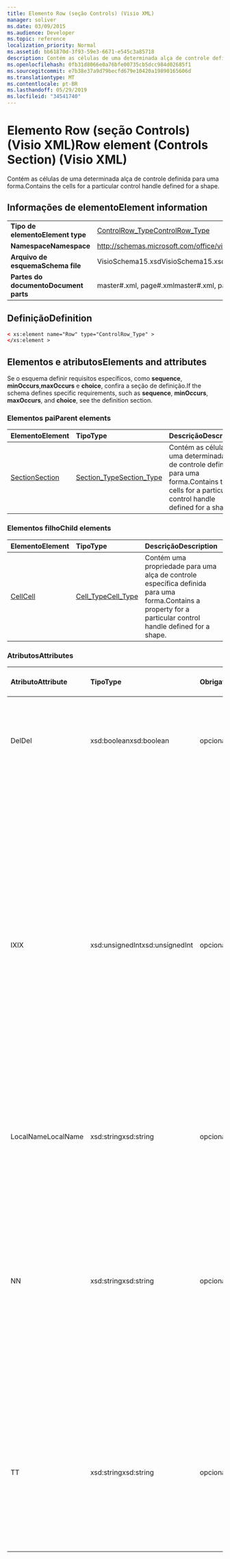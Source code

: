 ```yaml
---
title: Elemento Row (seção Controls) (Visio XML)
manager: soliver
ms.date: 03/09/2015
ms.audience: Developer
ms.topic: reference
localization_priority: Normal
ms.assetid: bb61870d-3f93-59e3-6671-e545c3a85718
description: Contém as células de uma determinada alça de controle definida para uma forma.
ms.openlocfilehash: 0fb31d8066e0a76bfe00735cb5dcc984d02685f1
ms.sourcegitcommit: e7b38e37a9d79becfd679e10420a19890165606d
ms.translationtype: MT
ms.contentlocale: pt-BR
ms.lasthandoff: 05/29/2019
ms.locfileid: "34541740"
---
```

# <a name="row-element-controls-section-visio-xml"></a><span data-ttu-id="c2af8-103">Elemento Row (seção Controls) (Visio XML)</span><span class="sxs-lookup"><span data-stu-id="c2af8-103">Row element (Controls Section) (Visio XML)</span></span>

<span data-ttu-id="c2af8-104">Contém as células de uma determinada alça de controle definida para uma forma.</span><span class="sxs-lookup"><span data-stu-id="c2af8-104">Contains the cells for a particular control handle defined for a shape.</span></span>
  
## <a name="element-information"></a><span data-ttu-id="c2af8-105">Informações de elemento</span><span class="sxs-lookup"><span data-stu-id="c2af8-105">Element information</span></span>

|||
|:-----|:-----|
|<span data-ttu-id="c2af8-106">**Tipo de elemento**</span><span class="sxs-lookup"><span data-stu-id="c2af8-106">**Element type**</span></span> <br/> |[<span data-ttu-id="c2af8-107">ControlRow_Type</span><span class="sxs-lookup"><span data-stu-id="c2af8-107">ControlRow_Type</span></span>](controlrow_type-complextypevisio-xml.md) <br/> |
|<span data-ttu-id="c2af8-108">**Namespace**</span><span class="sxs-lookup"><span data-stu-id="c2af8-108">**Namespace**</span></span> <br/> |http://schemas.microsoft.com/office/visio/2012/main  <br/> |
|<span data-ttu-id="c2af8-109">**Arquivo de esquema**</span><span class="sxs-lookup"><span data-stu-id="c2af8-109">**Schema file**</span></span> <br/> |<span data-ttu-id="c2af8-110">VisioSchema15.xsd</span><span class="sxs-lookup"><span data-stu-id="c2af8-110">VisioSchema15.xsd</span></span>  <br/> |
|<span data-ttu-id="c2af8-111">**Partes do documento**</span><span class="sxs-lookup"><span data-stu-id="c2af8-111">**Document parts**</span></span> <br/> |<span data-ttu-id="c2af8-112">master#.xml, page#.xml</span><span class="sxs-lookup"><span data-stu-id="c2af8-112">master#.xml, page#.xml</span></span>  <br/> |
   
## <a name="definition"></a><span data-ttu-id="c2af8-113">Definição</span><span class="sxs-lookup"><span data-stu-id="c2af8-113">Definition</span></span>

```XML
< xs:element name="Row" type="ControlRow_Type" >
</xs:element >
```

## <a name="elements-and-attributes"></a><span data-ttu-id="c2af8-114">Elementos e atributos</span><span class="sxs-lookup"><span data-stu-id="c2af8-114">Elements and attributes</span></span>

<span data-ttu-id="c2af8-115">Se o esquema definir requisitos específicos, como **sequence**, **minOccurs**,**maxOccurs** e **choice**, confira a seção de definição.</span><span class="sxs-lookup"><span data-stu-id="c2af8-115">If the schema defines specific requirements, such as **sequence**, **minOccurs**, **maxOccurs**, and **choice**, see the definition section.</span></span> 
  
### <a name="parent-elements"></a><span data-ttu-id="c2af8-116">Elementos pai</span><span class="sxs-lookup"><span data-stu-id="c2af8-116">Parent elements</span></span>

|<span data-ttu-id="c2af8-117">**Elemento**</span><span class="sxs-lookup"><span data-stu-id="c2af8-117">**Element**</span></span>|<span data-ttu-id="c2af8-118">**Tipo**</span><span class="sxs-lookup"><span data-stu-id="c2af8-118">**Type**</span></span>|<span data-ttu-id="c2af8-119">**Descrição**</span><span class="sxs-lookup"><span data-stu-id="c2af8-119">**Description**</span></span>|
|:-----|:-----|:-----|
|[<span data-ttu-id="c2af8-120">Section</span><span class="sxs-lookup"><span data-stu-id="c2af8-120">Section</span></span>](section-element-sheet_type-complextypevisio-xml.md) <br/> |[<span data-ttu-id="c2af8-121">Section_Type</span><span class="sxs-lookup"><span data-stu-id="c2af8-121">Section_Type</span></span>](section_type-complextypevisio-xml.md) <br/> |<span data-ttu-id="c2af8-122">Contém as células de uma determinada alça de controle definida para uma forma.</span><span class="sxs-lookup"><span data-stu-id="c2af8-122">Contains the cells for a particular control handle defined for a shape.</span></span>  <br/> |
   
### <a name="child-elements"></a><span data-ttu-id="c2af8-123">Elementos filho</span><span class="sxs-lookup"><span data-stu-id="c2af8-123">Child elements</span></span>

|<span data-ttu-id="c2af8-124">**Elemento**</span><span class="sxs-lookup"><span data-stu-id="c2af8-124">**Element**</span></span>|<span data-ttu-id="c2af8-125">**Tipo**</span><span class="sxs-lookup"><span data-stu-id="c2af8-125">**Type**</span></span>|<span data-ttu-id="c2af8-126">**Descrição**</span><span class="sxs-lookup"><span data-stu-id="c2af8-126">**Description**</span></span>|
|:-----|:-----|:-----|
|[<span data-ttu-id="c2af8-127">Cell</span><span class="sxs-lookup"><span data-stu-id="c2af8-127">Cell</span></span>](cell-element-controls-rowvisio-xml.md) <br/> |[<span data-ttu-id="c2af8-128">Cell_Type</span><span class="sxs-lookup"><span data-stu-id="c2af8-128">Cell_Type</span></span>](cell_type-complextypevisio-xml.md) <br/> |<span data-ttu-id="c2af8-129">Contém uma propriedade para uma alça de controle específica definida para uma forma.</span><span class="sxs-lookup"><span data-stu-id="c2af8-129">Contains a property for a particular control handle defined for a shape.</span></span>  <br/> |
   
### <a name="attributes"></a><span data-ttu-id="c2af8-130">Atributos</span><span class="sxs-lookup"><span data-stu-id="c2af8-130">Attributes</span></span>

|<span data-ttu-id="c2af8-131">**Atributo**</span><span class="sxs-lookup"><span data-stu-id="c2af8-131">**Attribute**</span></span>|<span data-ttu-id="c2af8-132">**Tipo**</span><span class="sxs-lookup"><span data-stu-id="c2af8-132">**Type**</span></span>|<span data-ttu-id="c2af8-133">**Obrigatório**</span><span class="sxs-lookup"><span data-stu-id="c2af8-133">**Required**</span></span>|<span data-ttu-id="c2af8-134">**Descrição**</span><span class="sxs-lookup"><span data-stu-id="c2af8-134">**Description**</span></span>|<span data-ttu-id="c2af8-135">**Valores possíveis**</span><span class="sxs-lookup"><span data-stu-id="c2af8-135">**Possible values**</span></span>|
|:-----|:-----|:-----|:-----|:-----|
|<span data-ttu-id="c2af8-136">Del</span><span class="sxs-lookup"><span data-stu-id="c2af8-136">Del</span></span>  <br/> |<span data-ttu-id="c2af8-137">xsd:boolean</span><span class="sxs-lookup"><span data-stu-id="c2af8-137">xsd:boolean</span></span>  <br/> |<span data-ttu-id="c2af8-138">opcional</span><span class="sxs-lookup"><span data-stu-id="c2af8-138">optional</span></span>  <br/> |<span data-ttu-id="c2af8-139">Especifica se uma linha que seria herdada de uma forma mestra foi excluída.</span><span class="sxs-lookup"><span data-stu-id="c2af8-139">Specifies whether a row that would otherwise be inherited from a master shape has been deleted.</span></span>  <br/> |<span data-ttu-id="c2af8-140">Valores do tipo xsd:boolean.</span><span class="sxs-lookup"><span data-stu-id="c2af8-140">Values of the xsd:boolean type.</span></span>  <br/> |
|<span data-ttu-id="c2af8-141">IX</span><span class="sxs-lookup"><span data-stu-id="c2af8-141">IX</span></span>  <br/> |<span data-ttu-id="c2af8-142">xsd:unsignedInt</span><span class="sxs-lookup"><span data-stu-id="c2af8-142">xsd:unsignedInt</span></span>  <br/> |<span data-ttu-id="c2af8-143">opcional</span><span class="sxs-lookup"><span data-stu-id="c2af8-143">optional</span></span>  <br/> |<span data-ttu-id="c2af8-144">Especifica o identificador baseado em um da linha.</span><span class="sxs-lookup"><span data-stu-id="c2af8-144">Specifies the one-based identifier for the row.</span></span> <span data-ttu-id="c2af8-145">Ele deve ser unqiue e maior que outros identificadores na mesma seção. O atributo IX é usado somente para as seções caractere, conexão, campo, FillGradient, geometria, camada, LineGradient, parágrafo, revisor, rabisco e guias.</span><span class="sxs-lookup"><span data-stu-id="c2af8-145">It should be unqiue and greater than other identifiers in the same section.The IX attribute is only used for the Character, Connection, Field, FillGradient, Geometry, Layer, LineGradient, Paragraph, Reviewer, Scratch, and Tabs sections.</span></span> <span data-ttu-id="c2af8-146">Uma linha pode ter apenas um dos atributos IX ou N.</span><span class="sxs-lookup"><span data-stu-id="c2af8-146">A row can only have one of the IX or N attributes.</span></span>  <br/> |<span data-ttu-id="c2af8-147">Valores do tipo xsd:unsignedInt.</span><span class="sxs-lookup"><span data-stu-id="c2af8-147">Values of the xsd:unsignedInt type.</span></span>  <br/> |
|<span data-ttu-id="c2af8-148">LocalName</span><span class="sxs-lookup"><span data-stu-id="c2af8-148">LocalName</span></span>  <br/> |<span data-ttu-id="c2af8-149">xsd:string</span><span class="sxs-lookup"><span data-stu-id="c2af8-149">xsd:string</span></span>  <br/> |<span data-ttu-id="c2af8-150">opcional</span><span class="sxs-lookup"><span data-stu-id="c2af8-150">optional</span></span>  <br/> |<span data-ttu-id="c2af8-151">Especifica o nome exclusivo dependente de idioma da linha.</span><span class="sxs-lookup"><span data-stu-id="c2af8-151">Specifies the unique language-dependent name of the row.</span></span>  <br/> |<span data-ttu-id="c2af8-152">Valores do tipo xsd:string.</span><span class="sxs-lookup"><span data-stu-id="c2af8-152">Values of the xsd:string type.</span></span>  <br/> |
|<span data-ttu-id="c2af8-153">N</span><span class="sxs-lookup"><span data-stu-id="c2af8-153">N</span></span>  <br/> |<span data-ttu-id="c2af8-154">xsd:string</span><span class="sxs-lookup"><span data-stu-id="c2af8-154">xsd:string</span></span>  <br/> |<span data-ttu-id="c2af8-155">opcional</span><span class="sxs-lookup"><span data-stu-id="c2af8-155">optional</span></span>  <br/> |<span data-ttu-id="c2af8-156">Especifica o nome exclusivo independente do idioma da linha. O atributo N é usado apenas para as seções usuário, propriedade, ações, controle, conexão, hiperlink e ActionTag.</span><span class="sxs-lookup"><span data-stu-id="c2af8-156">Specifies the unique language-independent name of the row.The N attribute is only used for the User, Property, Actions, Control, Connection, Hyperlink, and ActionTag sections.</span></span> <span data-ttu-id="c2af8-157">Uma linha pode ter apenas um dos atributos IX ou N.</span><span class="sxs-lookup"><span data-stu-id="c2af8-157">A row can only have one of the IX or N attributes.</span></span>  <br/> |<span data-ttu-id="c2af8-158">Valores do tipo xsd:string.</span><span class="sxs-lookup"><span data-stu-id="c2af8-158">Values of the xsd:string type.</span></span>  <br/> |
|<span data-ttu-id="c2af8-159">T</span><span class="sxs-lookup"><span data-stu-id="c2af8-159">T</span></span>  <br/> |<span data-ttu-id="c2af8-160">xsd:string</span><span class="sxs-lookup"><span data-stu-id="c2af8-160">xsd:string</span></span>  <br/> |<span data-ttu-id="c2af8-161">opcional</span><span class="sxs-lookup"><span data-stu-id="c2af8-161">optional</span></span>  <br/> |<span data-ttu-id="c2af8-162">Especifica o tipo de caminho geométrico representado pela linha e usado na visualização de geometria.</span><span class="sxs-lookup"><span data-stu-id="c2af8-162">Specifies the type of the geometric path represented by the row and used in geometry visualization.</span></span> <span data-ttu-id="c2af8-163">O atributo T é usado apenas para a seção Geometry.</span><span class="sxs-lookup"><span data-stu-id="c2af8-163">The T attribute is only used for the Geometry section.</span></span>  <br/> |<span data-ttu-id="c2af8-164">Valores do tipo xsd:string.</span><span class="sxs-lookup"><span data-stu-id="c2af8-164">Values of the xsd:string type.</span></span>  <br/> |
   

